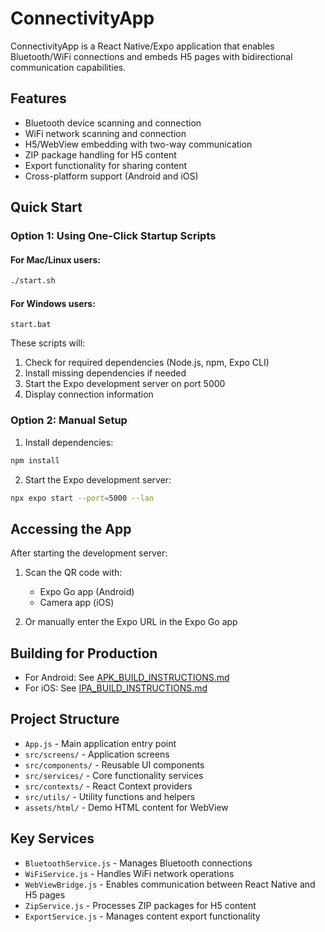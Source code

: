 # ConnectivityApp

ConnectivityApp is a React Native/Expo application that enables Bluetooth/WiFi connections and embeds H5 pages with bidirectional communication capabilities.

## Features

- Bluetooth device scanning and connection
- WiFi network scanning and connection
- H5/WebView embedding with two-way communication
- ZIP package handling for H5 content
- Export functionality for sharing content
- Cross-platform support (Android and iOS)

## Quick Start

### Option 1: Using One-Click Startup Scripts

#### For Mac/Linux users:
```bash
./start.sh
```

#### For Windows users:
```
start.bat
```

These scripts will:
1. Check for required dependencies (Node.js, npm, Expo CLI)
2. Install missing dependencies if needed
3. Start the Expo development server on port 5000
4. Display connection information

### Option 2: Manual Setup

1. Install dependencies:
```bash
npm install
```

2. Start the Expo development server:
```bash
npx expo start --port=5000 --lan
```

## Accessing the App

After starting the development server:

1. Scan the QR code with:
   - Expo Go app (Android)
   - Camera app (iOS)
   
2. Or manually enter the Expo URL in the Expo Go app

## Building for Production

- For Android: See [APK_BUILD_INSTRUCTIONS.md](APK_BUILD_INSTRUCTIONS.md)
- For iOS: See [IPA_BUILD_INSTRUCTIONS.md](IPA_BUILD_INSTRUCTIONS.md)

## Project Structure

- `App.js` - Main application entry point
- `src/screens/` - Application screens
- `src/components/` - Reusable UI components
- `src/services/` - Core functionality services
- `src/contexts/` - React Context providers
- `src/utils/` - Utility functions and helpers
- `assets/html/` - Demo HTML content for WebView

## Key Services

- `BluetoothService.js` - Manages Bluetooth connections
- `WiFiService.js` - Handles WiFi network operations
- `WebViewBridge.js` - Enables communication between React Native and H5 pages
- `ZipService.js` - Processes ZIP packages for H5 content
- `ExportService.js` - Manages content export functionality